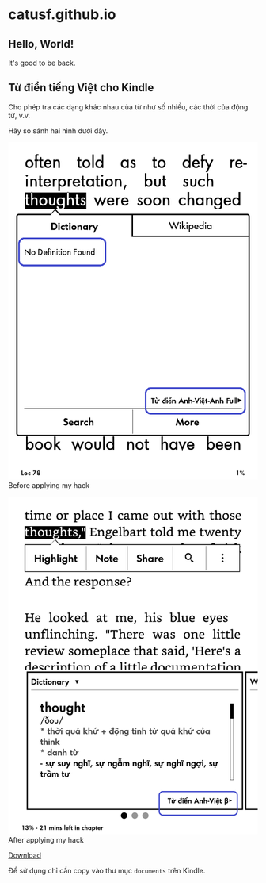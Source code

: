 # catusf.github.io

## Hello, World!

It's good to be back.

## Từ điển tiếng Việt cho Kindle

Cho phép tra các dạng khác nhau của từ như số nhiều, các thời của động từ, v.v.

Hãy so sánh hai hình dưới đây.


![Before applying my hack](images/before.png)
Before applying my hack

![After applying my hack](images/after.png)
After applying my hack


[Download](dict/TudienAnhVietBeta.mobi)

Để sử dụng chỉ cần copy vào thư mục `documents` trên Kindle. 
